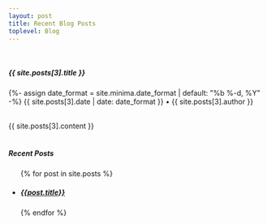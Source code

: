 ```yaml
---
layout: post
title: Recent Blog Posts 
toplevel: Blog
---
```


<br/>
<h5>{{ site.posts[3].title }}</h5>
{%- assign date_format = site.minima.date_format | default: "%b %-d, %Y" -%}
{{ site.posts[3].date | date: date_format }} • {{ site.posts[3].author }}<br/><br/>

{{ site.posts[3].content }}<br/><br/>

<h5>Recent Posts</h5>
<ul>
  {% for post in site.posts %}
  <li>
    <h5><a href="/ajc-com{{post.url}}">{{post.title}}</a></h5>
  </li>
  {% endfor %}
</ul>
 
